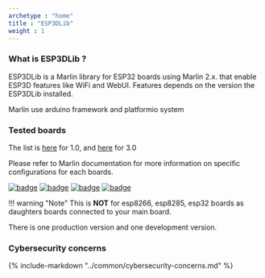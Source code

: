 ```yaml
---
archetype : "home"
title : "ESP3DLib"
weight : 1
---
```


### What is ESP3DLib ?

ESP3DLib is a Marlin library for ESP32 boards using Marlin 2.x. that enable ESP3D features like WiFi and WebUI.
Features depends on the version the ESP3DLib installed.

Marlin use arduino framework and platformio system

### Tested boards 

The list is [here](/esp3dlib/v1.x/hardware/) for 1.0, and [here](/esp3dlib/v3.x/hardware/) for 3.0

Please refer to Marlin documentation for more information on specific configurations for each boards.

[![badge](https://img.shields.io/badge/Github-ESP3DLib-green?style=plastic&logo=github)](https://github.com/luc-github/ESP3DLib)
[![badge](https://img.shields.io/github/stars/luc-github/ESP3DLib?style=plastic)](https://github.com/luc-github/ESP3DLib/stargazers)
[![badge](https://img.shields.io/github/contributors/luc-github/esp3dlib?style=plastic)](https://github.com/luc-github/ESP3DLib)
[![badge](https://img.shields.io/discord/752822148795596940?color=blue&label=discord-esp3d&logo=discord)](https://discord.gg/Z4ujTwE)

!!! warning "Note"
    This is **NOT** for  esp8266, esp8285, esp32 boards as daughters boards connected to your main board.


There is one production version and one development version.   

### Cybersecurity concerns

{% include-markdown "../common/cybersecurity-concerns.md" %}
